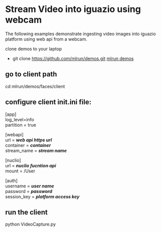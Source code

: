 # Stream Video into iguazio using webcam

The following examples demonstrate ingesting video images into iguazio platform using web api 
from a webcam. 

clone demos to your laptop
* git clone https://github.com/mlrun/demos.git [mlrun demos](https://github.com/mlrun/demos) 

## go to client path
cd mlrun/demos/faces/client

## configure client init.ini file:
[app] <br>
log_level=info <br> 
partition = true <br>

[webapi] <br>
url = _**web api https url**_ <br>
container = _**container**_ <br>
stream_name = _**stream name**_ <br>

[nuclio] <br>
url = _**nuclio fucntion api**_ <br>
mount = /User <br>

[auth] <br>
username = _**user name**_ <br>
password = _**password**_ <br>
session_key = _**platform access key**_ <br>

## run the client
python VideoCapture.py

